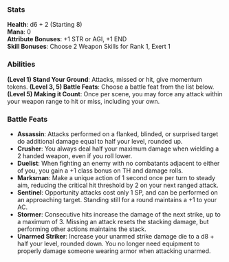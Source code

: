 ### Stats
**Health**: d6 + 2 (Starting 8)  
**Mana**: 0  
**Attribute Bonuses**: +1 STR or AGI, +1 END  
**Skill Bonuses**: Choose 2 Weapon Skills for Rank 1, Exert 1  

### Abilities
**(Level 1) Stand Your Ground**: Attacks, missed or hit, give momentum tokens.
**(Level 3, 5) Battle Feats**: Choose a battle feat from the list below.  
**(Level 5) Making it Count**: Once per scene, you may force any attack within your weapon range to hit or miss, including your own.  

### Battle Feats
- **Assassin**: Attacks performed on a flanked, blinded, or surprised target do additional damage equal to half your level, rounded up.
- **Crusher**: You always deal half your maximum damage when wielding a 2 handed weapon, even if you roll lower.
- **Duelist**: When fighting an enemy with no combatants adjacent to either of you, you gain a +1 class bonus on TH and damage rolls.
- **Marksman**: Make a unique action of 1 second once per turn to steady aim, reducing the critical hit threshold by 2 on your next ranged attack.
- **Sentinel**: Opportunity attacks cost only 1 SP, and can be performed on an approaching target. Standing still for a round maintains a +1 to your AC.
- **Stormer**: Consecutive hits increase the damage of the next strike, up to a maximum of 3. Missing an attack resets the stacking damage, but performing other actions maintains the stack.
- **Unarmed Striker**: Increase your unarmed strike damage die to a d8 + half your level, rounded down. You no longer need equipment to properly damage someone wearing armor when attacking unarmed.